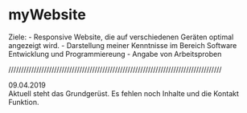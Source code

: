 # myWebsite

<p>Ziele:
- Responsive Website, die auf verschiedenen Geräten optimal angezeigt wird.
- Darstellung meiner Kenntnisse im Bereich Software Entwicklung und Programmiereung
- Angabe von Arbeitsproben</p>
////////////////////////////////////////////////////////////////////////////////////
<p>09.04.2019<br />
Aktuell steht das Grundgerüst.
Es fehlen noch Inhalte und die Kontakt Funktion.
</p>
